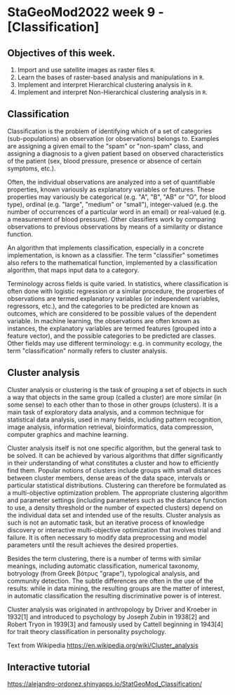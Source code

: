 # **StaGeoMod2022 week 9 -[Classification]**

## Objectives of this week.

1. Import and use satellite images as raster files  `R`.
2. Learn the bases of raster-based analysis and manipulations in `R`.
3. Implement and interpret Hierarchical clustering analysis in `R`.
4. Implement and interpret Non-Hierarchical clustering analysis in `R`.


## Classification

Classification is the problem of identifying which of a set of categories (sub-populations) an observation (or observations) belongs to. Examples are assigning a given email to the "spam" or "non-spam" class, and assigning a diagnosis to a given patient based on observed characteristics of the patient (sex, blood pressure, presence or absence of certain symptoms, etc.).

Often, the individual observations are analyzed into a set of quantifiable properties, known variously as explanatory variables or features. These properties may variously be categorical (e.g. "A", "B", "AB" or "O", for blood type), ordinal (e.g. "large", "medium" or "small"), integer-valued (e.g. the number of occurrences of a particular word in an email) or real-valued (e.g. a measurement of blood pressure). Other classifiers work by comparing observations to previous observations by means of a similarity or distance function.

An algorithm that implements classification, especially in a concrete implementation, is known as a classifier. The term "classifier" sometimes also refers to the mathematical function, implemented by a classification algorithm, that maps input data to a category.

Terminology across fields is quite varied. In statistics, where classification is often done with logistic regression or a similar procedure, the properties of observations are termed explanatory variables (or independent variables, regressors, etc.), and the categories to be predicted are known as outcomes, which are considered to be possible values of the dependent variable. In machine learning, the observations are often known as instances, the explanatory variables are termed features (grouped into a feature vector), and the possible categories to be predicted are classes. Other fields may use different terminology: e.g. in community ecology, the term "classification" normally refers to cluster analysis.


## Cluster analysis

Cluster analysis or clustering is the task of grouping a set of objects in such a way that objects in the same group (called a cluster) are more similar (in some sense) to each other than to those in other groups (clusters). It is a main task of exploratory data analysis, and a common technique for statistical data analysis, used in many fields, including pattern recognition, image analysis, information retrieval, bioinformatics, data compression, computer graphics and machine learning.

Cluster analysis itself is not one specific algorithm, but the general task to be solved. It can be achieved by various algorithms that differ significantly in their understanding of what constitutes a cluster and how to efficiently find them. Popular notions of clusters include groups with small distances between cluster members, dense areas of the data space, intervals or particular statistical distributions. Clustering can therefore be formulated as a multi-objective optimization problem. The appropriate clustering algorithm and parameter settings (including parameters such as the distance function to use, a density threshold or the number of expected clusters) depend on the individual data set and intended use of the results. Cluster analysis as such is not an automatic task, but an iterative process of knowledge discovery or interactive multi-objective optimization that involves trial and failure. It is often necessary to modify data preprocessing and model parameters until the result achieves the desired properties.

Besides the term clustering, there is a number of terms with similar meanings, including automatic classification, numerical taxonomy, botryology (from Greek βότρυς "grape"), typological analysis, and community detection. The subtle differences are often in the use of the results: while in data mining, the resulting groups are the matter of interest, in automatic classification the resulting discriminative power is of interest.

Cluster analysis was originated in anthropology by Driver and Kroeber in 1932[1] and introduced to psychology by Joseph Zubin in 1938[2] and Robert Tryon in 1939[3] and famously used by Cattell beginning in 1943[4] for trait theory classification in personality psychology.


 Text from Wikipedia <https://en.wikipedia.org/wiki/Cluster_analysis>

## Interactive tutorial

https://alejandro-ordonez.shinyapps.io/StatGeoMod_Classification/


